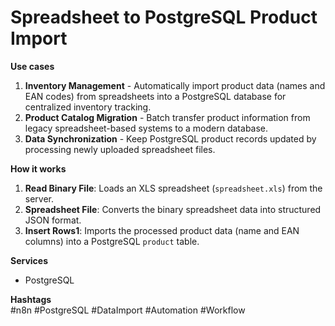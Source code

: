 # Spreadsheet to PostgreSQL Product Import

**Use cases**  
1. **Inventory Management** - Automatically import product data (names and EAN codes) from spreadsheets into a PostgreSQL database for centralized inventory tracking.  
2. **Product Catalog Migration** - Batch transfer product information from legacy spreadsheet-based systems to a modern database.  
3. **Data Synchronization** - Keep PostgreSQL product records updated by processing newly uploaded spreadsheet files.  

**How it works**  
1. **Read Binary File**: Loads an XLS spreadsheet (`spreadsheet.xls`) from the server.  
2. **Spreadsheet File**: Converts the binary spreadsheet data into structured JSON format.  
3. **Insert Rows1**: Imports the processed product data (name and EAN columns) into a PostgreSQL `product` table.  

**Services**  
- PostgreSQL  

**Hashtags**  
#n8n #PostgreSQL #DataImport #Automation #Workflow
